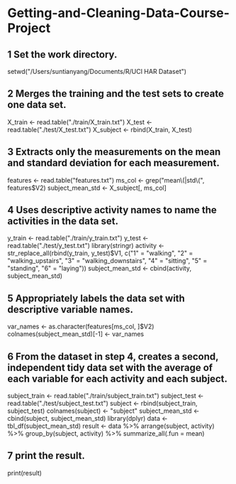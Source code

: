 # Getting-and-Cleaning-Data-Course-Project


## 1 Set the work directory.

setwd("/Users/suntianyang/Documents/R/UCI HAR Dataset")


## 2 Merges the training and the test sets to create one data set.

X_train <- read.table("./train/X_train.txt")
X_test <- read.table("./test/X_test.txt")
X_subject <- rbind(X_train, X_test)


## 3 Extracts only the measurements on the mean and standard deviation for each measurement.

features <- read.table("features.txt")
ms_col <- grep("mean\\(|std\\(", features$V2)
subject_mean_std <- X_subject[, ms_col]


## 4 Uses descriptive activity names to name the activities in the data set.

y_train <- read.table("./train/y_train.txt")
y_test <- read.table("./test/y_test.txt")
library(stringr)
activity <- str_replace_all(rbind(y_train, y_test)$V1,
                            c("1" = "walking", "2" = "walking_upstairs",
                              "3" = "walking_downstairs", "4" = "sitting",
                              "5" = "standing", "6" = "laying"))
subject_mean_std <- cbind(activity, subject_mean_std)


## 5 Appropriately labels the data set with descriptive variable names.

var_names <- as.character(features[ms_col, ]$V2)
colnames(subject_mean_std)[-1] <- var_names


## 6 From the dataset in step 4, creates a second, independent tidy data set with the average of each variable for each activity and each subject.

subject_train <- read.table("./train/subject_train.txt")
subject_test <- read.table("./test/subject_test.txt")
subject <- rbind(subject_train, subject_test)
colnames(subject) <- "subject"
subject_mean_std <- cbind(subject, subject_mean_std)
library(dplyr)
data <- tbl_df(subject_mean_std)
result <- data %>%
        arrange(subject, activity) %>%
        group_by(subject, activity) %>%
        summarize_all(.fun = mean)
        

## 7 print the result.

print(result)

